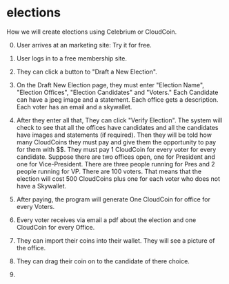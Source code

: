 # elections
How we will create elections using Celebrium or CloudCoin. 

0. User arrives at an marketing site: Try it for free. 
1. User logs in to a free membership site.
2. They can click a button to "Draft a New Election".
3. On the Draft New Election page, they must enter "Election Name", "Election Offices", "Election Candidates" and "Voters." Each Candidate can have a jpeg image and a statement. 
Each office gets a description. Each voter has an email and a skywallet. 
4. After they enter all that, They can click "Verify Election". The system will check to see that all the offices have candidates and all the candidates have images and statements (if required). Then they will be told how many CloudCoins they must pay and give them the opportunity to pay for them with $$. They must pay 1 CloudCoin for every voter for every candidate. Suppose there are two offices open, one for President and one for Vice-President. There are three people running for Pres and 2 people running for VP. There are 100 voters. That means that the election will cost 500 CloudCoins plus one for each voter who does not have a Skywallet. 

5. After paying, the program will generate One CloudCoin for office for every Voters. 
6. Every voter receives via email a pdf about the election and one CloudCoin for every Office. 
7. They can import their coins into their wallet. They will see a picture of the office. 
8. They can drag their coin on to the candidate of there choice. 
9. 
